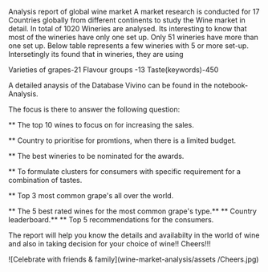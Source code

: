 Analysis report of global wine market 
A market research is conducted for 17 Countries globally from different continents to study the Wine market in detail. In total of 1020 Wineries are analysed. Its interesting to know that most of the wineries have only one set up. Only 51 wineries have more than one set up. Below table represents a few wineries with 5 or more set-up.
Intersetingly its found that in wineries, they are using

Varieties of grapes-21
Flavour groups -13
Taste(keywords)-450

A detailed anaysis of the Database Vivino can be found in the notebook- Analysis.

The focus is there to answer the following question:

** The top 10 wines to focus on for  increasing the sales.

** Country to prioritise for promtions, when there is a limited budget.

** The best wineries to be nominated for the awards.

** To formulate clusters for consumers with specific requirement for a  combination of tastes. 

** Top 3 most common grape's all over the world.

** The 5 best rated wines for the most common grape's type.**
** Country leaderboard.**
** Top 5 recommendations for the consumers.

The report will help you know the details and availabilty in the world of wine and also in taking decision for your choice of wine!!
Cheers!!!

![Celebrate with friends & family](wine-market-analysis/assets
/Cheers.jpg)
